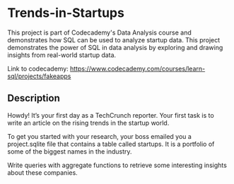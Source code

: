 # Trends-in-Startups 

This project is part of Codecademy's Data Analysis course and demonstrates how SQL can be used to analyze startup data. This project demonstrates the power of SQL in data analysis by exploring and drawing insights from real-world startup data.

Link to codecademy: https://www.codecademy.com/courses/learn-sql/projects/fakeapps

## Description

Howdy! It’s your first day as a TechCrunch reporter. Your first task is to write an article on the rising trends in the startup world.

To get you started with your research, your boss emailed you a project.sqlite file that contains a table called startups. It is a portfolio of some of the biggest names in the industry.

Write queries with aggregate functions to retrieve some interesting insights about these companies.
